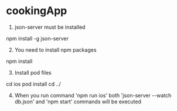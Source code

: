 # cookingApp

1. json-server must be installed

  npm install -g json-server

2. You need to install npm packages

  npm install
  
3. Install pod files

cd ios
pod install
cd ../
  
 4. When you run command 'npm run ios' both 'json-server --watch db.json' and 'npm start' commands will be executed
 
 


